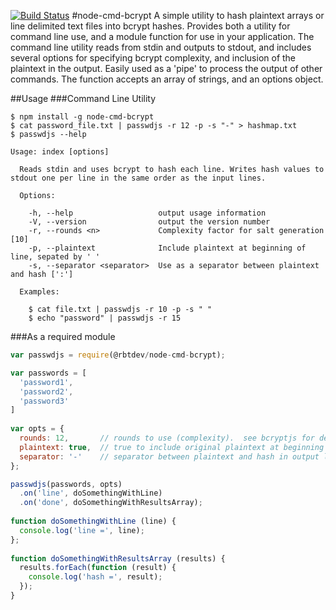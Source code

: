 [![Build Status](https://travis-ci.org/rbtdev/node-cmd-bcrypt.svg?branch=v0.0.9)](https://travis-ci.org/rbtdev/node-cmd-bcrypt)
#node-cmd-bcrypt
A simple utility to hash plaintext arrays or line delimited text files into bcrypt hashes.  Provides both
a utility for command line use, and a module function for use in your application.
The command line utility reads from stdin and outputs to stdout, and includes several options for specifying
bcrypt complexity, and inclusion of the plaintext in the output. Easily used as a 'pipe' to process the 
output of other commands.  The function accepts an array of strings, and an options object.

##Usage
###Command Line Utility
```
$ npm install -g node-cmd-bcrypt
$ cat password_file.txt | passwdjs -r 12 -p -s "-" > hashmap.txt
$ passwdjs --help

Usage: index [options]

  Reads stdin and uses bcrypt to hash each line. Writes hash values to stdout one per line in the same order as the input lines.

  Options:

    -h, --help                   output usage information
    -V, --version                output the version number
    -r, --rounds <n>             Complexity factor for salt generation [10]
    -p, --plaintext              Include plaintext at beginning of line, sepated by ' '
    -s, --separator <separator>  Use as a separator between plaintext and hash [':']

  Examples:

    $ cat file.txt | passwdjs -r 10 -p -s " "
    $ echo "password" | passwdjs -r 15

```
###As a required module
```js
var passwdjs = require(@rbtdev/node-cmd-bcrypt);

var passwords = [
  'password1',
  'password2',
  'password3'
]
 
var opts = {
  rounds: 12,       // rounds to use (complexity).  see bcryptjs for details. 
  plaintext: true,  // true to include original plaintext at beginning of output line [false]
  separator: '-'    // separator between plaintext and hash in output line [':']
};

passwdjs(passwords, opts)
  .on('line', doSomethingWithLine)
  .on('done', doSomethingWithResultsArray);
  
function doSomethingWithLine (line) {
  console.log('line =', line);
};
  
function doSomethingWithResultsArray (results) {
  results.forEach(function (result) {
    console.log('hash =', result);
  });
}
```
